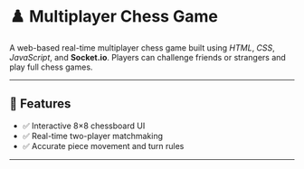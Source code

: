# ♟️ Multiplayer Chess Game

A web-based real-time multiplayer chess game built using *HTML*, *CSS*, *JavaScript*, and **Socket.io**. Players can challenge friends or strangers and play full chess games.

---

## 🧠 Features

- ✅ Interactive 8×8 chessboard UI
- ✅ Real-time two-player matchmaking
- ✅ Accurate piece movement and turn rules

---

